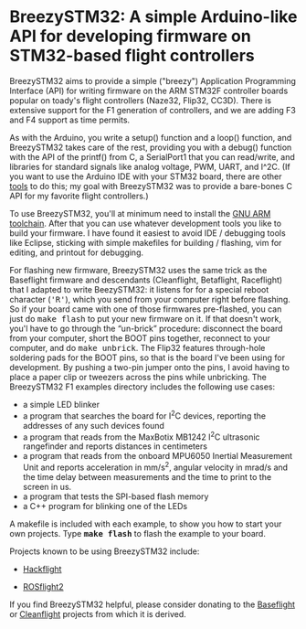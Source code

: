 # BreezySTM32: A simple Arduino-like API for developing firmware on STM32-based flight controllers

BreezySTM32 aims to provide a simple ("breezy") Application Programming Interface (API) for writing
firmware on the ARM STM32F controller boards popular on toady's flight controllers
(Naze32, Flip32, CC3D).  There is extensive support for the F1 generation of controllers, and
we are adding F3 and F4 support as time permits.  

As with the Arduino, you write a setup() function and a loop() function, and BreezySTM32 takes care of
the rest, providing you with a debug() function with the API of the printf() from C, 
a SerialPort1 that you can read/write, and
libraries for standard signals like analog voltage, PWM, UART, and I^2C.  (If you want
to use the Arduino IDE with your STM32 board, there are other
[tools](https://github.com/rogerclarkmelbourne/Arduino_STM32)
to do this; my goal with BreezySTM32 was to provide a bare-bones C API for my favorite flight controllers.)

To use BreezySTM32, you'll at minimum need to install the [GNU ARM toolchain](https://launchpad.net/gcc-arm-embedded).
After that you can use whatever development tools you like to build your firmware.  I have found it easiest to avoid
IDE / debugging tools like Eclipse, sticking with simple
makefiles for building / flashing, vim for editing, and printout for debugging.  

For flashing new firmware, BreezySTM32 uses the same trick as the Baseflight firmware and descendants
(Cleanflight, Betaflight, Raceflight) that I adapted to write BeezySTM32: it listens for
for a special reboot character (<tt>'R'</tt>), which you send
from your computer right before flashing.  So if your board came with one of those firmwares pre-flashed,
you can just do <tt>make flash</tt> to put your new firmware on it.  If that doesn't work, you'l have
to go through the &ldquo;un-brick&rdquo; procedure: disconnect the board from your computer, 
short the BOOT pins together, reconnect to your computer, and do <tt>make unbrick</tt>.  The Flip32
features through-hole soldering pads for the BOOT pins, so that is the board
I've been using for development.  By pushing a two-pin jumper onto the pins,
I avoid having to place a paper clip or tweezers across the pins while unbricking. 
The BreezySTM32 F1 examples directory includes the following use cases:
<ul>
<li> a simple LED blinker
<li> a program that searches the board for I<sup>2</sup>C devices, reporting the addresses of any such devices found
<li> a program that reads from the MaxBotix MB1242 I<sup>2</sup>C ultrasonic rangefinder and reports distances
in centimeters
<li> a program that reads from the onboard MPU6050 Inertial Measurement Unit and reports acceleration in mm/s<sup>2</sup>, angular velocity in mrad/s and the time delay between measurements and the time to print to the screen in us.
<li> a program that tests the SPI-based flash memory
<li> a C++ program for blinking one of the LEDs
</ul>

A makefile is included with each example,
to show you how to start your own projects.  Type  <b><tt>make flash</tt></b> to flash the example to your board.

Projects known to be using BreezySTM32 include:
<ul>
<li> <a href="https://github.com/simondlevy/hackflight">Hackflight</a>
<p><li> <a href="https://github.com/BYU-MAGICC/ROSflight2">ROSflight2</a>
</ul>

If you find BreezySTM32 helpful, please consider donating
to the [Baseflight](https://goo.gl/3tyFhz) or
[Cleanflight](https://www.paypal.com/cgi-bin/webscr?cmd=_s-xclick&hosted_button_id=TSQKVT6UYKGL6)
projects from which it is derived.
